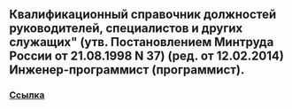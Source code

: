 ## Квалификационный справочник должностей руководителей, специалистов и других служащих" (утв. Постановлением Минтруда России от 21.08.1998 N 37) (ред. от 12.02.2014) Инженер-программист (программист).

### [Ссылка](http://www.consultant.ru/document/cons_doc_LAW_58804/e14327394d63c4f451508a6f2d1ae0c7d73e9359/)
